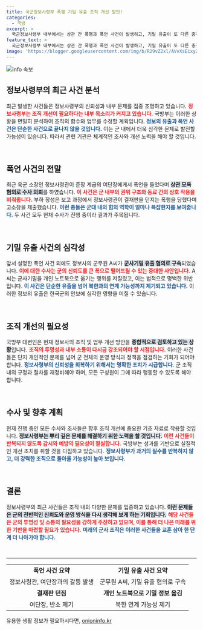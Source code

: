 ```yaml
---
title: 국군정보사령부 폭행 기밀 유출 조직 개선 방안!
categories:
  - 국방
excerpt: >
  국군정보사령부 내부에서는 상관 간 폭행과 폭언 사건이 발생하고, 기밀 유출이 또 다른 충격을 안기고 있다. 이 모든 사건의 진실은 무엇일까? 밝혀질 내부의 국면을 주목하세요!
feature_text: >
  국군정보사령부 내부에서는 상관 간 폭행과 폭언 사건이 발생하고, 기밀 유출이 또 다른 충격을 안기고 있다. 이 모든 사건의 진실은 무엇일까? 밝혀질 내부의 국면을 주목하세요!
image: 'https://blogger.googleusercontent.com/img/b/R29vZ2xl/AVvXsEixyZcFfHzMRdzZMjFBmAUKJYCLCGyLL1o632UiGVXcaFdKo_bkvkuCioo0uUKlGfBVcT3P84aROyZIXSBEx3Aw5nCQ3pTgDom1WDC4m8eifvWiAmWEEVb4x6G_l8C0QH225ldMjyaFvpxGEBGNO37VmDTDMHGhJPq73UglMfDca1-0aw/s1600/blogspot.png'
---
```


<p><img src="https://blogger.googleusercontent.com/img/b/R29vZ2xl/AVvXsEixyZcFfHzMRdzZMjFBmAUKJYCLCGyLL1o632UiGVXcaFdKo_bkvkuCioo0uUKlGfBVcT3P84aROyZIXSBEx3Aw5nCQ3pTgDom1WDC4m8eifvWiAmWEEVb4x6G_l8C0QH225ldMjyaFvpxGEBGNO37VmDTDMHGhJPq73UglMfDca1-0aw/s1600/blogspot.png" alt="info 속보" /></p>

<h2 data-ke-size="size26">정보사령부의 최근 사건 분석</h2>

<p data-ke-size="size16">최근 발생한 사건들은 정보사령부의 신뢰성과 내부 문제를 집중 조명하고 있습니다. <b><span style="color: #ee2323;">정보사령부는 조직 개선이 필요하다는 내부 목소리가 커지고 있습니다.</span></b> 국방부는 이러한 상황을 면밀히 분석하여 조직의 함수와 업무를 수정할 계획입니다. <b><span style="color: #1a5490;">정보의 유출과 폭언 사건은 단순한 사건으로 끝나지 않을 것입니다.</span></b> 이는 군 내에서 더욱 심각한 문제로 발전할 가능성이 있습니다. 따라서 관련 기관은 체계적인 조사와 개선 노력을 해야 할 것입니다.</p>

<p data-ke-size="size16">&nbsp;</p>

<h2 data-ke-size="size26">폭언 사건의 전말</h2>

<p data-ke-size="size16">최근 육군 소장인 정보사령관이 준장 계급의 여단장에게서 폭언을 들었다며 <b><span style="background-color: #21538527;">상관 모욕 혐의로 수사 의뢰</span></b>를 하였습니다. <b><span style="color: #ee2323;">이 사건은 군 내부의 권위 구조와 동료 간의 상호 작용을 비춰줍니다.</span></b> 부하 장성은 보고 과정에서 정보사령관이 결재판을 던지는 폭행을 당했다며 고소장을 제출했습니다. <b><span style="color: #1a5490;">이런 충돌은 군대 내의 힘의 역학이 얼마나 복잡한지를 보여줍니다.</span></b> 두 사건 모두 현재 수사가 진행 중이라 결과가 주목됩니다.</p>

<p data-ke-size="size16">&nbsp;</p>

<h2 data-ke-size="size26">기밀 유출 사건의 심각성</h2>

<p data-ke-size="size16">앞서 설명한 폭언 사건 외에도 정보사의 군무원 A씨가 <b><span style="background-color: #21538527;">군사기밀 유출 혐의로 구속</span></b>되었습니다. <b><span style="color: #ee2323;">이에 대한 수사는 군의 신뢰도를 큰 폭으로 떨어뜨릴 수 있는 중대한 사안입니다.</span></b> A씨는 군사기밀을 개인 노트북으로 옮기는 행위를 저질렀고, 이는 법적으로 명백한 위반입니다. <b><span style="color: #1a5490;">이 사건은 단순한 유출을 넘어 북한과의 연계 가능성까지 제기되고 있습니다.</span></b> 이러한 정보의 유출은 한국군의 안보에 심각한 영향을 미칠 수 있습니다.</p>

<p data-ke-size="size16">&nbsp;</p>

<h2 data-ke-size="size26">조직 개선의 필요성</h2>

<p data-ke-size="size16">국방부 대변인은 현재 정보사의 조직 및 업무 개선 방안을 <b><span style="background-color: #21538527;">종합적으로 검토하고 있는 상황</span></b>입니다. <b><span style="color: #ee2323;">조직의 투명성과 내부 소통이 다시금 강조되어야 할 시점입니다.</span></b> 이러한 사건들은 단지 개인적인 문제를 넘어 군 전체의 운영 방식과 정책을 점검하는 기회가 되어야 합니다. <b><span style="color: #1a5490;">정보사령부의 신뢰성을 회복하기 위해서는 명확한 조치가 시급합니다.</span></b> 군 조직 내의 규정과 절차를 재정비해야 하며, 모든 구성원이 그에 따라 행동할 수 있도록 해야 합니다.</p>

<p data-ke-size="size16">&nbsp;</p>

<h2 data-ke-size="size26">수사 및 향후 계획</h2>

<p data-ke-size="size16">현재 진행 중인 모든 수사와 조사들은 향후 조직 개선에 중요한 기초 자료로 작용할 것입니다. <b><span style="background-color: #21538527;">정보사령부는 뿌리 깊은 문제를 해결하기 위한 노력을 할 것입니다.</span></b> <b><span style="color: #ee2323;">이런 사건들이 반복되지 않도록 감시와 예방의 필요성이 절실합니다.</span></b> 국방부는 성과를 기반으로 실질적인 개선 조치를 취할 것을 다짐하고 있습니다. <b><span style="color: #1a5490;">정보사령부가 과거의 실수를 반복하지 않고, 더 강력한 조직으로 돌아올 가능성이 높아 보입니다.</span></b></p>

<p data-ke-size="size16">&nbsp;</p>

<h2 data-ke-size="size26">결론</h2>

<p data-ke-size="size16">정보사령부의 최근 사건들은 조직 내의 다양한 문제를 입증하고 있습니다. <b><span style="background-color: #21538527;">이런 문제들은 군의 전반적인 신뢰도와 운영 방식을 다시 생각해 보게 하는 기회입니다.</span></b> <b><span style="color: #ee2323;">해당 사건들은 군의 투명성 및 소통의 필요성을 강하게 주장하고 있으며, 이를 통해 더 나은 미래를 위한 기반을 마련할 필요가 있습니다.</span></b> <b><span style="color: #1a5490;">미래의 군사 조직은 이러한 사건들을 교훈 삼아 한 단계 더 나아가야 합니다.</span></b></p>

<p data-ke-size="size16">&nbsp;</p>

<hr>

<table style="width: 100%;">

<tr>

<td style="text-align: center; height: 17px;"><b>폭언 사건 요약</b></td>

<td style="text-align: center; height: 17px;"><b>기밀 유출 사건 요약</b></td>

</tr>

<tr>

<td style="text-align: center; height: 17px;">정보사령관, 여단장과의 갈등 발생</td>

<td style="text-align: center; height: 17px;">군무원 A씨, 기밀 유출 혐의로 구속</td>

</tr>

<tr>

<td style="text-align: center; height: 17px;"><b>결재판 던짐</b></td>

<td style="text-align: center; height: 17px;"><b>개인 노트북으로 기밀 정보 옮김</b></td>

</tr>

<tr>

<td style="text-align: center; height: 17px;">여단장, 반소 제기</td>

<td style="text-align: center; height: 17px;">북한 연계 가능성 제기</td>

</tr>

</table>
유용한 생활 정보가 필요하시다면, <a href="https://onioninfo.kr" rel="dofollow">onioninfo.kr</a>


